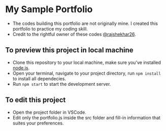 # My Sample Portfolio

- The codes building this portfolio are not originally mine. I created this portfolio to practice my coding skill.
- Credit to the rightful owner of these codes [@rajshekhar26](https://rajshekhar26.github.io/).

## To preview this project in local machine

- Clone this repository to your local machine, make sure you've installed [node.js](https://nodejs.org/en/download/).
- Open your terminal, navigate to your project directory, run `npm install` to install all dependecies.
- Run `npm start` to start the development server.

## To edit this project

- Open the project folder in VSCode.
- Edit only the portfolio.js inside the src folder and fill-in information that suites your preferences.
